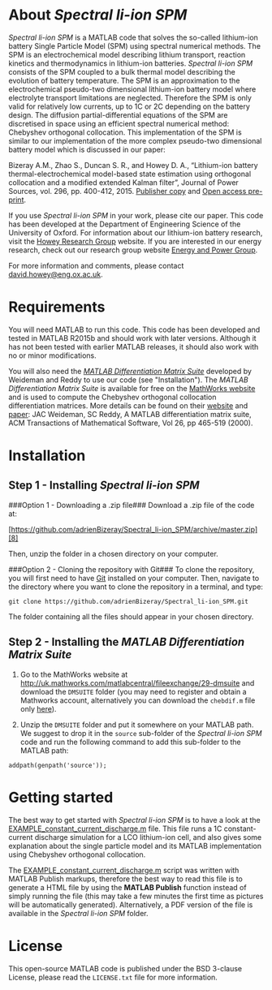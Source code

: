 About _Spectral li-ion SPM_
===========================

_Spectral li-ion SPM_ is a MATLAB code that solves the so-called 
lithium-ion battery Single Particle Model (SPM) using spectral numerical 
methods.
The SPM is an electrochemical model describing lithium transport, reaction 
kinetics and thermodynamics in lithium-ion batteries. 
_Spectral li-ion SPM_ consists of the SPM coupled to a bulk thermal model 
describing the evolution of battery temperature. 
The SPM is an approximation to the electrochemical pseudo-two dimensional 
lithium-ion battery model where electrolyte transport limitations are 
neglected. 
Therefore the SPM is only valid for relatively low currents, up to 1C or 2C 
depending on the battery design.
The diffusion partial-differential equations of the SPM are discretised in 
space using an efficient spectral numerical method: Chebyshev orthogonal 
collocation. 
This implementation of the SPM is similar to our implementation of the more 
complex pseudo-two dimensional battery model which is discussed in our 
paper:

Bizeray A.M., Zhao S., Duncan S. R., and Howey D. A., 
“Lithium-ion battery thermal-electrochemical model-based state 
estimation using orthogonal collocation and a modified extended Kalman 
filter”, Journal of Power Sources, vol. 296, pp. 400-412, 2015. 
[Publisher copy][6] and [Open access pre-print][7].

If you use _Spectral li-ion SPM_ in your work, please cite our paper.
This code has been developed at the Department of Engineering Science of 
the University of Oxford. 
For information about our lithium-ion battery research, 
visit the [Howey Research Group][2] website.
If you are interested in our energy research, 
check out our research group website [Energy and Power Group][1]. 

For more information and comments, please contact 
[david.howey@eng.ox.ac.uk][5].

Requirements
============
You will need MATLAB to run this code. This code has been developed and 
tested in MATLAB R2015b and should work with later versions. 
Although it has not been tested with earlier MATLAB releases, it should 
also work with no or minor modifications.

You will also need the [_MATLAB Differentiation Matrix Suite_][4] developed 
by Weideman and Reddy to use our code (see "Installation"). The _MATLAB 
Differentiation Matrix Suite_ is available for free on the 
[MathWorks website][3] and is used to compute the Chebyshev orthogonal 
collocation differentiation matrices.
More details can be found on their [website][4] and [paper][10]: 
JAC Weideman, SC Reddy, A MATLAB differentiation matrix suite, 
ACM Transactions of Mathematical Software, 
Vol 26, pp 465-519 (2000).
 
Installation
============
## Step 1 - Installing _Spectral li-ion SPM_ ##
###Option 1 - Downloading a .zip file###
Download a .zip file of the code at:

[https://github.com/adrienBizeray/Spectral_li-ion_SPM/archive/master.zip][8]

Then, unzip the folder in a chosen directory on your computer.

###Option 2 - Cloning the repository with Git###
To clone the repository, you will first need to have [Git][9] installed on 
your computer. Then, navigate to the directory where you want to clone the 
repository in a terminal, and type:
```
git clone https://github.com/adrienBizeray/Spectral_li-ion_SPM.git
```
The folder containing all the files should appear in your chosen directory.

## Step 2 - Installing the _MATLAB Differentiation Matrix Suite_ ##
1. Go to the MathWorks website at 
http://uk.mathworks.com/matlabcentral/fileexchange/29-dmsuite 
and download the `DMSUITE` folder 
(you may need to register and obtain a Mathworks account,
alternatively you can download the `chebdif.m` file only [here][4]).

2. Unzip the `DMSUITE` folder and put it somewhere on your MATLAB path. 
We suggest to drop it in the `source` sub-folder of the 
_Spectral li-ion SPM_ code and run the following command to add this 
sub-folder to the MATLAB path:
```
addpath(genpath('source'));
```

Getting started
===============
The best way to get started with _Spectral li-ion SPM_ is to have a look at
the [EXAMPLE_constant_current_discharge.m](EXAMPLE_constant_current_discharge.m) file. 
This file runs a 1C constant-current discharge simulation for a LCO 
lithium-ion cell, and also gives some explanation about the single particle
model and its MATLAB implementation using Chebyshev orthogonal collocation.

The [EXAMPLE_constant_current_discharge.m](EXAMPLE_constant_current_discharge.m) 
script was written with MATLAB Publish markups, therefore the best way to 
read this file is to generate a HTML file by using the **MATLAB Publish** 
function instead of simply running the file (this may take a few minutes 
the first time as pictures will be automatically generated).
Alternatively, a PDF version of the file is available in the 
_Spectral li-ion SPM_ folder.

License
=======

This open-source MATLAB code is published under the BSD 3-clause License,
please read the `LICENSE.txt` file for more information.

[1]: http://epg.eng.ox.ac.uk/
[2]: http://users.ox.ac.uk/~engs1053/
[3]: http://uk.mathworks.com/matlabcentral/fileexchange/29-dmsuite
[4]: http://dip.sun.ac.za/~weideman/research/differ.html
[5]: mailto:david.howey@eng.ox.ac.uk
[6]: http://www.sciencedirect.com/science/article/pii/S0378775315300677
[7]: http://arxiv.org/abs/1506.08689
[8]: https://github.com/adrienBizeray/Spectral_li-ion_SPM/archive/master.zip
[9]: https://git-scm.com/
[10]:http://dl.acm.org/citation.cfm?id=365727
